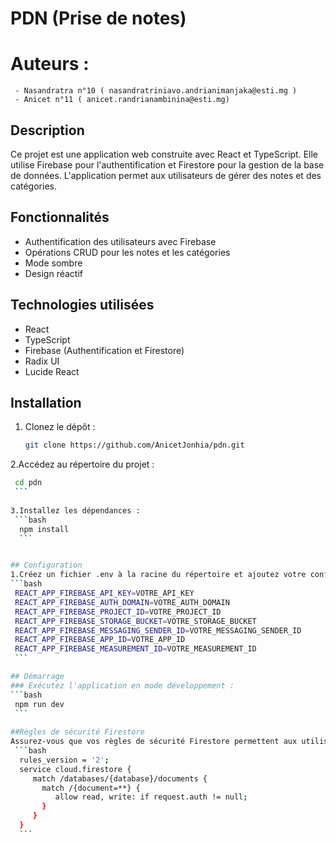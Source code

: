 # PDN (Prise de notes)
# Auteurs :
     - Nasandratra n°10 ( nasandratriniavo.andrianimanjaka@esti.mg )
     - Anicet n°11 ( anicet.randrianambinina@esti.mg)

## Description
Ce projet est une application web construite avec React et TypeScript. Elle utilise Firebase pour l'authentification et Firestore pour la gestion de la base de données. L'application permet aux utilisateurs de gérer des notes et des catégories.

## Fonctionnalités
- Authentification des utilisateurs avec Firebase
- Opérations CRUD pour les notes et les catégories
- Mode sombre
- Design réactif

## Technologies utilisées
- React
- TypeScript
- Firebase (Authentification et Firestore)
- Radix UI
- Lucide React

## Installation
1. Clonez le dépôt :
   ```bash
   git clone https://github.com/AnicetJonhia/pdn.git
    ```
2.Accédez au répertoire du projet :
   ```bash
    cd pdn
    ```
    
3.Installez les dépendances :
    ```bash
     npm install
     ```


## Configuration
1.Créez un fichier .env à la racine du répertoire et ajoutez votre configuration Firebase :
   ```bash
    REACT_APP_FIREBASE_API_KEY=VOTRE_API_KEY
    REACT_APP_FIREBASE_AUTH_DOMAIN=VOTRE_AUTH_DOMAIN
    REACT_APP_FIREBASE_PROJECT_ID=VOTRE_PROJECT_ID
    REACT_APP_FIREBASE_STORAGE_BUCKET=VOTRE_STORAGE_BUCKET
    REACT_APP_FIREBASE_MESSAGING_SENDER_ID=VOTRE_MESSAGING_SENDER_ID
    REACT_APP_FIREBASE_APP_ID=VOTRE_APP_ID
    REACT_APP_FIREBASE_MEASUREMENT_ID=VOTRE_MEASUREMENT_ID
    ```

## Démarrage
### Exécutez l'application en mode développement :
   ```bash
    npm run dev
    ```
    
##Règles de sécurité Firestore
Assurez-vous que vos règles de sécurité Firestore permettent aux utilisateurs authentifiés de lire et écrire des données :
    ```bash
     rules_version = '2';
     service cloud.firestore {
        match /databases/{database}/documents {
          match /{document=**} {
             allow read, write: if request.auth != null;
          }
        }
     }
     ```
     
     
     
   